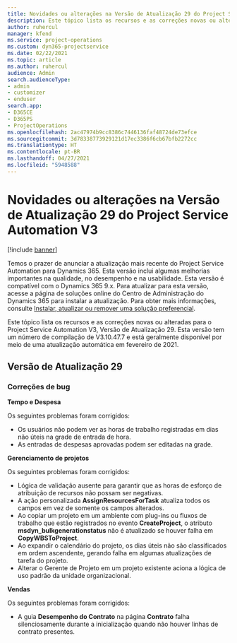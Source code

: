 ```yaml
---
title: Novidades ou alterações na Versão de Atualização 29 do Project Service Automation V3
description: Este tópico lista os recursos e as correções novas ou alteradas disponíveis na Versão de Atualização 29 do Project Service Automation V3.
author: ruhercul
manager: kfend
ms.service: project-operations
ms.custom: dyn365-projectservice
ms.date: 02/22/2021
ms.topic: article
ms.author: ruhercul
audience: Admin
search.audienceType:
- admin
- customizer
- enduser
search.app:
- D365CE
- D365PS
- ProjectOperations
ms.openlocfilehash: 2ac47974b9cc8386c7446136faf48724de73efce
ms.sourcegitcommit: 3d78338773929121d17ec3386f6cb67bfb2272cc
ms.translationtype: HT
ms.contentlocale: pt-BR
ms.lasthandoff: 04/27/2021
ms.locfileid: "5948588"
---
```

# <a name="whats-new-or-changed-in-project-service-automation-update-release-29-v3"></a>Novidades ou alterações na Versão de Atualização 29 do Project Service Automation V3

[!include [banner](../includes/psa-now-project-operations.md)]

Temos o prazer de anunciar a atualização mais recente do Project Service Automation para Dynamics 365. Esta versão inclui algumas melhorias importantes na qualidade, no desempenho e na usabilidade. Esta versão é compatível com o Dynamics 365 9.x. Para atualizar para esta versão, acesse a página de soluções online do Centro de Administração do Dynamics 365 para instalar a atualização. Para obter mais informações, consulte [Instalar, atualizar ou remover uma solução preferencial](/power-platform/admin/install-remove-preferred-solution).

Este tópico lista os recursos e as correções novas ou alteradas para o Project Service Automation V3, Versão de Atualização 29. Esta versão tem um número de compilação de V3.10.47.7 e está geralmente disponível por meio de uma atualização automática em fevereiro de 2021.

## <a name="update-release-29"></a>Versão de Atualização 29

### <a name="bug-fixes"></a>Correções de bug

**Tempo e Despesa**

Os seguintes problemas foram corrigidos:

- Os usuários não podem ver as horas de trabalho registradas em dias não úteis na grade de entrada de hora.
- As entradas de despesas aprovadas podem ser editadas na grade.

**Gerenciamento de projetos**

Os seguintes problemas foram corrigidos:

- Lógica de validação ausente para garantir que as horas de esforço de atribuição de recursos não possam ser negativas.
- A ação personalizada **AssignResourcesForTask** atualiza todos os campos em vez de somente os campos alterados.
- Ao copiar um projeto em um ambiente com plug-ins ou fluxos de trabalho que estão registrados no evento **CreateProject**, o atributo **msdyn_bulkgenerationstatus** não é atualizado se houver falha em **CopyWBSToProject**.
- Ao expandir o calendário do projeto, os dias úteis não são classificados em ordem ascendente, gerando falha em algumas atualizações de tarefa do projeto.
- Alterar o Gerente de Projeto em um projeto existente aciona a lógica de uso padrão da unidade organizacional.

**Vendas**

Os seguintes problemas foram corrigidos:

- A guia **Desempenho do Contrato** na página **Contrato** falha silenciosamente durante a inicialização quando não houver linhas de contrato presentes.